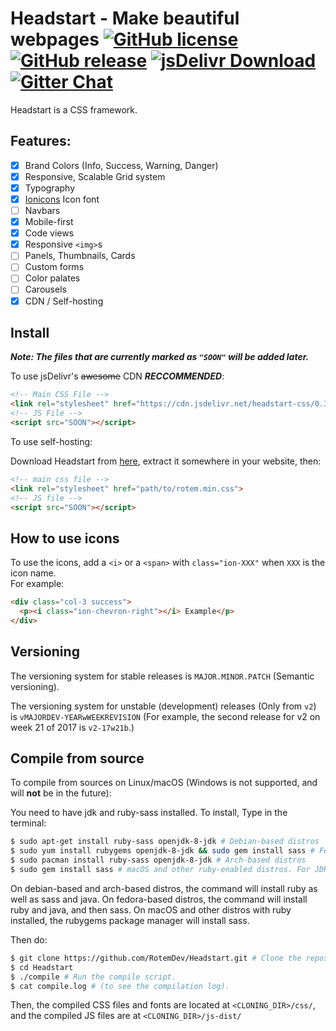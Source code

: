 # Headstart - Make beautiful webpages [![GitHub license](https://img.shields.io/badge/license-MIT-blue.svg)](https://raw.githubusercontent.com/RotemDev/Headstart/master/LICENSE) [![GitHub release](https://img.shields.io/github/release/RotemDev/Headstart.svg)](https://github.com/RotemDev/Headstart/releases/latest) [![jsDelivr Download](https://img.shields.io/badge/jsDelivr-0.3.1-red.svg)](https://cdn.jsdelivr.net/headstart-css/0.3.1/headstart-css.zip) [![Gitter Chat](https://badges.gitter.im/RotemDev/Headstart.svg)](https://gitter.im/RotemDev/Headstart?utm_source=badge&utm_medium=badge&utm_campaign=pr-badge&utm_content=badge)


Headstart is a CSS framework.

## Features:
- [x] Brand Colors (Info, Success, Warning, Danger)
- [x] Responsive, Scalable Grid system
- [x] Typography
- [x] [Ionicons](http://www.ionicons.com/) Icon font
- [ ] Navbars
- [x] Mobile-first
- [x] Code views
- [x] Responsive `<img>`s
- [ ] Panels, Thumbnails, Cards
- [ ] Custom forms
- [ ] Color palates
- [ ] Carousels
- [x] CDN / Self-hosting

## Install
***Note: The files that are currently marked as `"SOON"` will be added later.***

To use jsDelivr's ~~awesome~~ CDN ***RECCOMMENDED***:
``` html
<!-- Main CSS File -->
<link rel="stylesheet" href="https://cdn.jsdelivr.net/headstart-css/0.3.1/rotem.min.css">
<!-- JS File -->
<script src="SOON"></script>
```

To use self-hosting:

Download Headstart from [here](https://cdn.jsdelivr.net/headstart-css/0.3.1/headstart-css.zip), extract it somewhere in your website, then:
``` html
<!-- main css file -->
<link rel="stylesheet" href="path/to/rotem.min.css">
<!-- JS file -->
<script src="SOON"></script>
```

## How to use icons
To use the icons, add a `<i>` or a `<span>` with `class="ion-XXX"` when `XXX` is the icon name. <br>
For example:
``` html
<div class="col-3 success">
  <p><i class="ion-chevron-right"></i> Example</p>
</div>
```

## Versioning
The versioning system for stable releases is `MAJOR.MINOR.PATCH` (Semantic versioning).

The versioning system for unstable (development) releases (Only from `v2`) is `vMAJORDEV-YEARwWEEKREVISION` (For example, the second release for v2 on week 21 of 2017 is `v2-17w21b`.)

## Compile from source
To compile from sources on Linux/macOS (Windows is not supported, and will **not** be in the future):

You need to have jdk and ruby-sass installed. To install, Type in the terminal:
``` bash
$ sudo apt-get install ruby-sass openjdk-8-jdk # Debian-based distros
$ sudo yum install rubygems openjdk-8-jdk && sudo gem install sass # Fedora-based distros
$ sudo pacman install ruby-sass openjdk-8-jdk # Arch-based distros
$ sudo gem install sass # macOS and other ruby-enabled distros. For JDK, download the corrsponding file from http://www.oracle.com/technetwork/java/javase/downloads/ and follow installation instructions.
```
On debian-based and arch-based distros, the command will install ruby as well as sass and java. On fedora-based distros, the command will install ruby and java, and then sass. On macOS and other distros with ruby installed, the rubygems package manager will install sass.

Then do:
``` bash
$ git clone https://github.com/RotemDev/Headstart.git # Clone the repository
$ cd Headstart
$ ./compile # Run the compile script.
$ cat compile.log # (to see the compilation log).
```
Then, the compiled CSS files and fonts are located at `<CLONING_DIR>/css/`, and the compiled JS files are at `<CLONING_DIR>/js-dist/`
